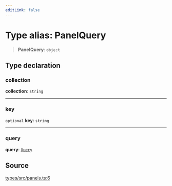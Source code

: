 ```yaml
---
editLink: false
---
```


# Type alias: PanelQuery

> **PanelQuery**: `object`

## Type declaration

### collection

**collection**: `string`

---

### key

`optional` **key**: `string`

---

### query

**query**: [`Query`](type-alias.Query.md)

## Source

[types/src/panels.ts:6](https://github.com/directus/directus/blob/7789a6c53/packages/types/src/panels.ts#L6)
